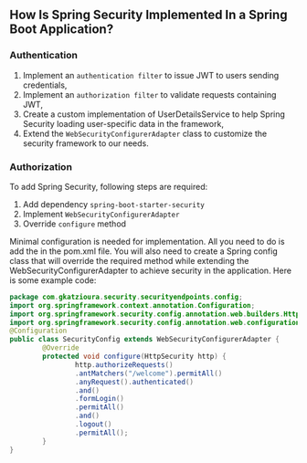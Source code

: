 ## How Is Spring Security Implemented In a Spring Boot Application?

### Authentication
1. Implement an `authentication filter` to issue JWT to users sending credentials,
2. Implement an `authorization filter` to validate requests containing JWT,
3. Create a custom implementation of UserDetailsService to help Spring Security loading user-specific data in the framework,
4. Extend the `WebSecurityConfigurerAdapter` class to customize the security framework to our needs.

### Authorization
To add Spring Security, following steps are required:
1. Add dependency `spring-boot-starter-security`
2. Implement `WebSecurityConfigurerAdapter`
3. Override `configure` method

Minimal configuration is needed for implementation. All you need to do is add the  in the pom.xml file. You will also need to create a Spring config class that will override the required method while extending the WebSecurityConfigurerAdapter to achieve security in the application. Here is some example code:
```java
package com.gkatzioura.security.securityendpoints.config; 
import org.springframework.context.annotation.Configuration; 
import org.springframework.security.config.annotation.web.builders.HttpSecurity; 
import org.springframework.security.config.annotation.web.configuration.WebSecurityConfigurerAdapter; 
@Configuration 
public class SecurityConfig extends WebSecurityConfigurerAdapter {     
        @Override     
        protected void configure(HttpSecurity http) {         
                http.authorizeRequests()             
                .antMatchers("/welcome").permitAll()             
                .anyRequest().authenticated()             
                .and()             
                .formLogin()             
                .permitAll()             
                .and()             
                .logout()             
                .permitAll();     
        } 
}
```
